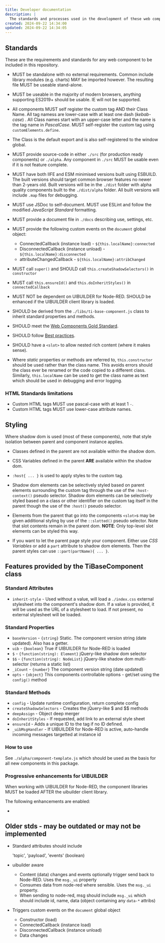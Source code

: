 ```yaml
---
title: Developer documentation
description: |
  The standards and processes used in the development of these web components.
created: 2024-09-22 14:34:00
updated: 2024-09-22 14:34:05
---
```


## Standards

These are the requirements and standards for any web component to be included in this repository.

* MUST be standalone with no external requirements. Common include library modules (e.g. charts) MAY be imported however. The resulting file MUST be useable stand-alone.
* MUST be useable in the majority of modern browsers, anything supporting ES2019+ should be usable. IE will not be supported.

* All components MUST self register the custom tag AND their Class Name. All tag namess are lower-case with at least one dash (_kebab-case_) . All Class names start with an upper-case letter and the name is the tag name in _PascalCase_. MUST self-register the custom tag using `customElements.define`.
* The Class is the default export and is also self-registered to the window global.
* MUST provide source-code in either `./src` (for production ready components) or `./alpha`. Any component in `./src` MUST be usable even if it is not feature complete.
* MUST have both IIFE and ESM minimised versions built using ESBUILD. The built versions should target common browser features no newer than 2-years old. Built versions will be in the `./dist` folder with alpha quality components built to the `./dist/alpha` folder. All built versions will include `.map` files for debugging.
* MUST use JSDoc to self-document. MUST use ESLint and follow the modified _JavaScript Standard_ formatting.
* MUST provide a document file in `./docs` describing use, settings, etc.

* MUST provide the following custom events on the `document` global object:

  * ConnectedCallback (instance load) - `${this.localName}:connected`
  * DisconnectedCallback (instance unload) - `${this.localName}:disconnected`
  * attributeChangedCallback - `${this.localName}:attribChanged`

* MUST call `super()` and SHOULD call `this.createShadowSelectors()` in `constructor`
* MUST call `this.ensureId()` and `this.doInheritStyles()` in `connectedCallback`

* MUST NOT be dependent on UIBUILDER for Node-RED. SHOULD be enhanced if the UIBUILDER client library is loaded.
* SHOULD be derived from the `./libs/ti-base-component.js` class to inherit standard properties and methods.
* SHOULD meet the [Web Components Gold Standard](https://github.com/webcomponents/gold-standard/wiki).
* SHOULD follow [Best practices](https://web.dev/articles/custom-elements-best-practices).
* SHOULD have a `<slot>` to allow nested rich content (where it makes sense).

* Where _static_ properties or methods are referred to, `this.constructor` should be used rather than the class name. This avoids errors should the class ever be renamed or the code copied to a different class. Similarly, `this.localName` can be used to get the class name as text which should be used in debugging and error logging.

### HTML Standards limitations

* Custom HTML tags MUST use pascal-case with at least 1 `-`.
* Custom HTML tags MUST use lower-case attribute names.

## Styling

Where shadow dom is used (most of these components), note that style isolation between parent and component instance applies.

* Classes defined in the parent are not available within the shadow dom.

* CSS Variables defined in the parent **ARE** available within the shadow dom.

* `:host{ ... }` is used to apply styles to the custom tag.

* Shadow dom elements can be selectively styled based on parent elements surrounding the custom tag through the use of the `:host-context()` pseudo selector.
Shadow dom elements can be selectively styled based on a class or other identifier on the custom tag itself in the parent though the use of the `:host()` pseudo selector.

* Elements from the parent that go into the components `<slot>`s may be given additional styling by use of the `::slotted()` pseudo selector. Note that slot contents remain in the parent dom. **NOTE**: Only top-level slot elements can be styled this way.

* If you want to let the parent page style your component. Either use *CSS Variables* or add a `part` attribute to shadow dom elements. Then the parent styles can use `::part(partName){ ... }`.

## Features provided by the TiBaseComponent class

### Standard Attributes

* `inherit-style` - Used without a value, will load a `./index.css` external stylesheet into the component's shadow dom. If a value is provided, it will be used as the URL of a stylesheet to load. If not present, no external stylesheet will be loaded.

### Standard Properties

* `baseVersion` - `{string}` Static. The component version string (date updated). Also has a getter.
* `uib` - `{boolean}` True if UIBUILDER for Node-RED is loaded
* `$` - `{function(string): Element}` jQuery-like shadow dom selector
* `$$` -  `{function(string): NodeList}` jQuery-like shadow dom multi-selector (returns a static list)
* `_iCount` - `{number}` The component version string (date updated)
* `opts` - `{object}` This components controllable options - get/set using the `config()` method

### Standard Methods

* `config` - Update runtime configuration, return complete config
* `createShadowSelectors` - Creates the jQuery-like $ and $$ methods
* `deepAssign` - Object deep merger
* `doInheritStyles` - If requested, add link to an external style sheet
* `ensureId` - Adds a unique ID to the tag if no ID defined.
* `_uibMsgHandler` - If UIBUILDER for Node-RED is active, auto-handle incoming messages targetted at instance id

### How to use

See `./alpha/component-template.js` which should be used as the basis for all new components in this package.

### Progressive enhancements for UIBUILDER

When working with UIBUILDER for Node-RED, the component libraries MUST be loaded AFTER the uibuilder client library.

The following enhancements are enabled:

* 

## Older stds - may be outdated or may not be implemented

* Standard attributes should include

  'topic', 'payload', 'events' (boolean)

* uibuilder aware
  
  * Content (data) changes and events optionally trigger send back to Node-RED. Uses the `msg._ui` property
  * Consumes data from node-red where sensible. Uses the `msg._ui` property.
  * When sending to node-red, msg should include `msg._ui` which should include id, name, data (object containing any `data-*` attribs)

* Triggers custom events on the `document` global object

  * Constructor (load)
  * ConnectedCallback (instance load)
  * DisconnectedCallback (instance unload)
  * Data changes
